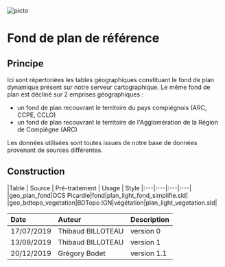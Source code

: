 ![picto](/doc/img/Logo_web-GeoCompiegnois.png)

# Fond de plan de référence

## Principe

Ici sont répertoriées les tables géographiques constituant le fond de plan dynamique présent sur notre serveur cartographique.
Le même fond de plan est décliné sur 2 emprises géographiques :
- un fond de plan recouvrant le territoire du pays compiégnois (ARC, CCPE, CCLO)
- un fond de plan recouvrant le territoire de l'Agglomération de la Région de Compiègne (ARC)

Les données utilisées sont toutes issues de notre base de données provenant de sources différentes.

## Construction

|Table | Source | Pré-traitement | Usage | Style
|:---|:---|:---|:---|  
|geo_plan_fond|OCS Picardie|fond|plan_light_fond_simplifie.sld|
|geo_bdtopo_vegetation|BDTopo IGN|végétation|plan_light_vegetation.sld|


|Date | Auteur | Description
|:---|:---|:---|
|17/07/2019|Thibaud BILLOTEAU|version 0|
|13/08/2019|Thibaud BILLOTEAU|version 1|
|20/12/2019|Grégory Bodet|version 1.1|
